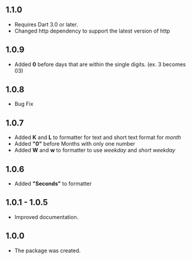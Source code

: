 ## 1.1.0

 - Requires Dart 3.0 or later.
 - Changed http dependency to support the latest version of http

## 1.0.9

 - Added **0** before days that are within the single digits. (ex. 3 becomes 03)

## 1.0.8

 - Bug Fix

## 1.0.7

 - Added **K** and **L** to formatter for text and short text format for _month_
 - Added **"0"** before Months with only one number
 - Added **W** and **w** to formatter to use _weekday_ and _short weekday_

## 1.0.6

- Added **"Seconds"** to formatter

## 1.0.1 - 1.0.5

 - Improved documentation.

## 1.0.0

 - The package was created.
